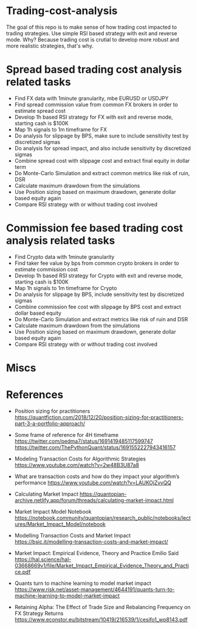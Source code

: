 # Trading-cost-analysis

The goal of this repo is to make sense of how trading cost impacted to trading strategies.
Use simple RSI based strategy with exit and reverse mode.
Why? Because trading cost is crutial to develop more robust and more realistic strategies, that's why.


# Spread based trading cost analysis related tasks

  - Find FX data with 1minute granularity, mbe EURUSD or USDJPY
  - Find spread commission value from common FX brokers in order to estimate spread cost
  - Develop 1h based RSI strategy for FX with exit and reverse mode, starting cash is $100K
  - Map 1h signals to 1m timeframe for FX
  - Do analysis for slippage by BPS, make sure to include sensitivity test by discretized sigmas
  - Do analysis for spread impact, and also include sensitivity by discretized sigmas
  - Combine spread cost with slippage cost and extract final equity in dollar term
  - Do Monte-Carlo Simulation and extract common metrics like risk of ruin, DSR
  - Calculate maximum drawdown from the simulations
  - Use Position sizing based on maximum drawdown, generate dollar based equity again
  - Compare RSI strategy with or without trading cost involved
  

# Commission fee based trading cost analysis related tasks

  - Find Crypto data with 1minute granularity
  - Find taker fee value by bps from common crypto brokers in order to estimate commission cost
  - Develop 1h based RSI strategy for Crypto with exit and reverse mode, starting cash is $100K
  - Map 1h signals to 1m timeframe for Crypto
  - Do analysis for slippage by BPS, include sensitivity test by discretized sigmas
  - Combine commission fee cost with slippage by BPS cost and extract dollar based equity
  - Do Monte-Carlo Simulation and extract metrics like risk of ruin and DSR
  - Calculate maximum drawdown from the simulations
  - Use Position sizing based on maximum drawdown, generate dollar based equity again
  - Compare RSI strategy with or without trading cost involved


# Miscs


# References

  - Position sizing for practitioners 
    https://quantfiction.com/2018/12/20/position-sizing-for-practitioners-part-3-a-portfolio-approach/

  - Some frame of reference for 4H timeframe
    https://twitter.com/pedma7/status/1691419485117599747
    https://twitter.com/ThePythonQuant/status/1691552227943416157

  - Modeling Transaction Costs for Algorithmic Strategies
    https://www.youtube.com/watch?v=2w48B3U87a8

  - What are transaction costs and how do they impact your algorithm’s performance
    https://www.youtube.com/watch?v=LAUKOjZvvQQ

  - Calculating Market Impact
    https://quantopian-archive.netlify.app/forum/threads/calculating-market-impact.html

  - Market Impact Model Notebook
    https://notebook.community/quantopian/research_public/notebooks/lectures/Market_Impact_Model/notebook

  - Modelling Transaction Costs and Market Impact
    https://bsic.it/modelling-transaction-costs-and-market-impact/

  - Market Impact: Empirical Evidence, Theory and Practice Emilio Said
    https://hal.science/hal-03668669v1/file/Market_Impact_Empirical_Evidence_Theory_and_Practice.pdf

  - Quants turn to machine learning to model market impact
    https://www.risk.net/asset-management/4644191/quants-turn-to-machine-learning-to-model-market-impact

  - Retaining Alpha: The Effect of Trade Size and Rebalancing Frequency on FX Strategy Returns
    https://www.econstor.eu/bitstream/10419/216539/1/cesifo1_wp8143.pdf

    








